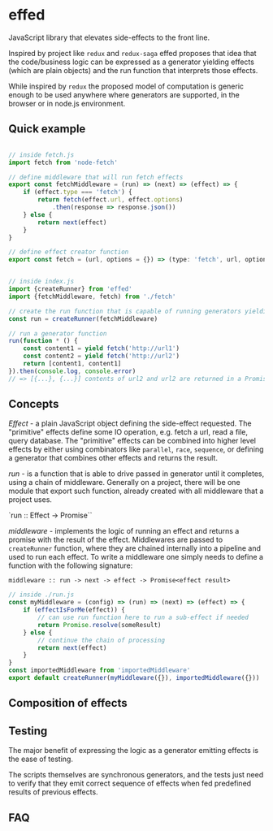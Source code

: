 # effed

JavaScript library that elevates side-effects to the front line.

Inspired by project like `redux` and `redux-saga` effed proposes that idea that the code/business logic can be
expressed as a generator yielding effects (which are plain objects) and the run function that interprets those effects.

While inspired by `redux` the proposed model of computation is generic enough to be used anywhere where generators
are supported, in the browser or in node.js environment.

## Quick example

```javascript

// inside fetch.js
import fetch from 'node-fetch'

// define middleware that will run fetch effects
export const fetchMiddleware = (run) => (next) => (effect) => {
    if (effect.type === 'fetch') {
        return fetch(effect.url, effect.options)
            .then(response => response.json())
    } else {
        return next(effect)
    }
}

// define effect creator function
export const fetch = (url, options = {}) => (type: 'fetch', url, options)


// inside index.js
import {createRunner} from 'effed'
import {fetchMiddleware, fetch) from './fetch'

// create the run function that is capable of running generators yielding fetch effects
const run = createRunner(fetchMiddleware)

// run a generator function
run(function * () {
    const content1 = yield fetch('http://url1')
    const content2 = yield fetch('http://url2')
    return [content1, content1]
}).then(console.log, console.error)
// => [{...}, {...}] contents of url2 and url2 are returned in a Promise

```

## Concepts

*Effect* - a plain JavaScript object defining the side-effect requested. The "primitive" effects define some IO
 operation, e.g. fetch a url, read a file, query database. The "primitive" effects can be combined into higher level
 effects by either using combinators like `parallel`, `race`, `sequence`, or defining a generator that combines
 other effects and returns the result.

*run* - is a function that is able to drive passed in generator until it completes, using a chain of middleware.
Generally on a project, there will be one module that export such function, already created with all middleware
that a project uses.

`run :: Effect -> Promise<any>``

*middleware* - implements the logic of running an effect and returns a promise with the result of the effect.
Middlewares are passed to `createRunner` function, where they are chained internally into a pipeline and used
to run each effect. To write a middleware one simply needs to define a function with the following signature:

`middleware :: run -> next -> effect -> Promise<effect result>`

```javascript
// inside ./run.js
const myMiddleware = (config) => (run) => (next) => (effect) => {
    if (effectIsForMe(effect)) {
        // can use run function here to run a sub-effect if needed
        return Promise.resolve(someResult)
    } else {
        // continue the chain of processing
        return next(effect)
    }
}
const importedMiddleware from 'importedMiddleware'
export default createRunner(myMiddleware({}), importedMiddleware({}))
```

## Composition of effects

## Testing

The major benefit of expressing the logic as a generator emitting effects is the ease of testing.

The scripts themselves are synchronous generators, and the tests just need to verify that they emit correct sequence
of effects when fed predefined results of previous effects.

## FAQ
